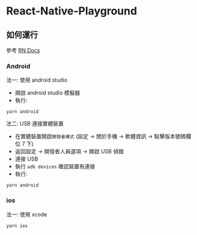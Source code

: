 # React-Native-Playground

## 如何運行 
參考 [RN Docs](https://reactnative.dev/docs/environment-setup)
### Android
法一: 使用 android studio
- 開啟 android studio 模擬器
- 執行:
```shell
yarn android
```

法二: USB 連接實體裝置
- 在實體裝置開啟`開發者模式` (設定 -> 關於手機 -> 軟體資訊 -> 點擊版本號碼欄位 7 下)
- 返回設定 -> 開發者人員選項 -> 開啟 USB 偵錯
- 連接 USB
- 執行 `adb devices` 確認裝置有連接
- 執行:
```shell
yarn android
```
### ios
法一: 使用 xcode
```shell
yarn ios
```